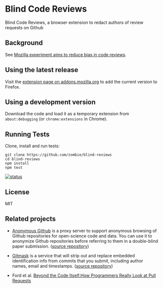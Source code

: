Blind Code Reviews
=============
Blind Code Reviews, a browser extension to redact authors of review
requests on Github


Background
----------
See [Mozilla experiment aims to reduce bias in code reviews][blog].

Using the latest release
------------------------
Visit the [extension page on addons.mozilla.org][amo] to add the current
version to Firefox.

Using a development version
---------------------------
Download the code and load it as a temporary extension from `about:debugging`
(or `chrome:extensions` in Chrome).

Running Tests
-------------
Clone, install and run tests:

    git clone https://github.com/zombie/blind-reviews
    cd blind-reviews
    npm install
    npm test

[![status]][travis]

License
-------
MIT


Related projects
----------------

 * [Anonymous Github](http://anonymous.4open.science/) is a proxy server to support anonymous browsing of Github repositories for open-science code and data.  You can use it to anonymize Github repositories before referring to them in a double-blind paper submission. ([source repository](https://github.com/tdurieux/anonymous_github/))

 * [Gitmask](http://www.gitmask.com/) is a service that will strip out and replace embedded identification info from commits that you submit, including author names, email and timestamps. ([source repository](https://github.com/AnalogJ/gitmask))
 
 * Ford et al. [Beyond the Code Itself:How Programmers Really Look at Pull Requests](http://denaeford.me/papers/beyond-ICSE-SEIS-2019.pdf)


[blog]:
  https://blog.mozilla.org/blog/2018/03/08/gender-bias-code-reviews/
[amo]:
  https://addons.mozilla.org/firefox/addon/blind-code-reviews/
[status]:
  https://travis-ci.org/zombie/blind-reviews.svg
[travis]:
  https://travis-ci.org/zombie/blind-reviews
